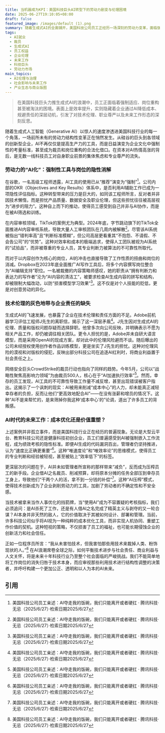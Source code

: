 ```yaml
---
title: 当机器成为KPI：美国科技巨头AI转型下的劳动力剧变与伦理困境
date: 2025-06-27T19:10:05+08:00
draft: false
featured_image: /images/default (1).png
summary: 随着生成式AI的全面铺开，美国科技公司员工正经历一场深刻的劳动力变革，面临强制使用AI工具、岗位重构甚至被裁员的困境，这不仅引发了对职业尊严的冲击，也暴露出企业在技术伦理和版权方面的缺失。文章深入分析了谷歌、TikTok、Adobe等公司的具体案例，探讨了AI如何被用作成本优化和裁员的工具，并质疑这种趋势背后的企业责任与社会影响，呼吁对AI发展的人文关怀与公正治理。
tags: 
  - AI就业
  - 裁员
  - 生成式AI
  - 员工权益
  - 企业伦理
  - 未来工作
  - 科技巨头
  - 劳动力市场
main_topics: 
  - AI伦理与治理
  - 社会影响与未来工作
  - 产业生态与商业版图
---
```


> 在美国科技巨头力推生成式AI的浪潮中，员工正面临着强制适应、岗位重构甚至被淘汰的困境。表面上是效率提升，实则隐藏着企业通过AI降低成本、规避责任的深层动机，引发了对技术伦理、职业尊严以及未来工作形态的深刻反思。

随着生成式人工智能（Generative AI）以惊人的速度渗透进美国科技行业的每一个角落，一场前所未有的劳动力结构性变革正在悄然发生。从硅谷的巨头到各领域的创新型企业，AI不再仅仅是提高生产力的工具，而是日益演变为企业文化中强制性的考量标准，甚至成为裁员和岗位重构的合法化借口。在资本对AI热情高涨的背后，是无数一线科技员工对自身职业前景的集体焦虑和专业尊严的流失。

### 劳动力的“AI化”：强制性工具与岗位的隐性消解

在谷歌，一名高级工程师透露，AI工具的使用已从“推荐”演变为“强制”[^1]。公司内部的OKR（Objectives and Key Results）体系中，是否利用AI辅助工作已成为一项隐性评估指标。这种转型带来的压力是巨大的，如同该工程师所言，反对者并非因技术懒惰，而是担忧产品质量、数据安全及职业伦理，但这些担忧往往被高层视为“进步的阻力”。这种自上而下的推动，使得员工感受到自己并非与AI协作，而是在被AI筛选和训练。

在内容审核领域，TikTok的案例尤为典型。2024年底，字节跳动旗下的TikTok全面推进AI内容审核系统，导致大量人工审核团队在几周内被解散[^1]。尽管该AI系统被指出“错判率高”且“判断标准模糊”，但公司高层更看重其“不抱怨、不请假、不会告公司”的“优势”。这种对效率和成本的极端追求，使得人工团队被视为AI系统的“试验品”，而非被尊重的专业人员，其专业判断力被算法的不可靠性所取代。

而对于以内容创作为核心的岗位，AI的冲击也直接导致了工作性质的扭曲和岗位的消减。Dropbox在2023年底全面推广AI写作工具后，将多个内容撰写岗位整合为“AI编辑支持”职位。一名被裁撤的内容策略师感叹，她的职责从“拥有判断力和表达力的写作者”沦为“AI内容的清洁工”，被要求检查AI生成内容的拼写和结构，却被限制大幅改动，以防“损害模型学习效果”[^1]。这不仅是对个人技能的贬低，更是对创意劳动的异化。

### 技术伦理的灰色地带与企业责任的缺失

生成式AI的飞速发展，也暴露了企业在技术伦理和责任方面的不足。Adobe前机器学习评估工程师J先生的离职信，揭示了这一深层矛盾[^1]。J先生因对生成式AI的伦理、质量和版权问题存疑而选择辞职。他曾多次向公司反映，并明确表示不愿为相关产品工作，却仍被调往相关团队。更令人担忧的是，Adobe并未自研大语言模型，而是采用OpenAI的现成方案，却对此中的伦理风险避而不谈。随后曝出的公司未经授权使用创作者作品训练模型，更是坐实了J先生的担忧。这种对伦理风险的漠视和对版权的侵犯，反映出部分科技公司在追逐AI红利时，将商业利益置于社会责任之上。

网络安全巨头CrowdStrike的裁员行动也指向了同样的趋势。今年5月，公司以“战略性聚焦高影响力领域”为由裁员500人，核心在于“AI加速执行效率”[^1]。然而，幸存的员工发现，AI工具的不可靠性导致工作量不减反增，甚至出现错误被客户指出。这揭示了一个讽刺的现实：AI被用来削减“成本中心”的人力，却未能真正减轻幸存者的负担，反而让他们“更高效地配合AI”——在没有涨薪和增员的情况下。这种“AI不是来帮忙的，是来筛掉你我这种‘成本中心’的”论调，道出了许多员工的背叛感。

### AI时代的未来工作：成本优化还是价值重塑？

上述案例并非孤立事件，而是美国科技行业正在经历的普遍现象。无论是大型云平台、教育科技公司还是健康科技初创企业，员工们普遍感受到AI被强制嵌入工作流程，成为绩效考核的隐性标准。即便AI生成的代码漏洞百出，管理者仍坚持推进，认为“速度比正确更重要”[^1]。这种“唯速度论”和“唯效率论”的思维模式，使得员工的专业判断和经验被轻视，甚至被贴上“效率低下”的标签。

更深层次的问题在于，AI并未如管理者所宣称的那样带来“减负”，反而成为压榨员工的新手段。企业借AI之名裁员、削减预算，却将原本分摊的任务全部压到幸存员工身上，导致他们“干两个人的活，拿不到一分钱的补偿”[^1]。这种“AI压榨”模式，使得技术创新成为了企业剥削劳动力的工具，加剧了劳动者的不确定性和不安全感。

当技术被拿来当作人事优化的挡箭牌，当“使用AI”成为不容置疑的考核指标，我们必须追问：是AI杀死了工作，还是有人借AI之名完成了精英主义与剥夺的又一轮合谋？AI本身并非天然的敌人，它的价值取决于其被如何设计、部署和管理。当前，许多科技公司似乎将AI视为一种纯粹的成本优化工具，而非实现人机协同、重塑工作价值的契机。这种短视的策略，不仅损害了员工的福祉，也可能长期侵蚀企业的创新活力和社会信任。

正如一位程序员所言：“我从未害怕技术，但我害怕那些用技术来裁掉人类、粉饰现状的人。”[^1] 在AI浪潮席卷全球之际，如何平衡技术进步与社会责任、商业利益与人文关怀，将是未来十年科技行业乃至整个社会面临的严峻挑战。我们不能简单地将工作岗位的消失归咎于技术本身，而应审视那些利用技术进行结构性调整的决策者，并呼吁构建一个更加公正、透明和以人为本的AI未来。

## 引用
[^1]: 美国科技公司员工亲述：AI夺走我的饭碗，我们只能离开或者硬扛 · 腾讯科技·无忌（2025/6/27）·检索日期2025/6/27
